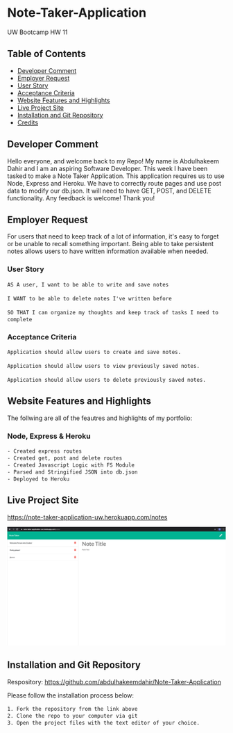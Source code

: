 # Note-Taker-Application

UW Bootcamp HW 11

## Table of Contents

- [Developer Comment](#developer-comment)
- [Employer Request](#employer-request)
- [User Story](#user-story)
- [Acceptance Criteria](#acceptance-criteria)
- [Website Features and Highlights](#website-features-and-highlights)
- [Live Project Site](#live-project-site)
- [Installation and Git Repository](#installation-and-git-repository)
- [Credits](#credits)

## Developer Comment

Hello everyone, and welcome back to my Repo! My name is Abdulhakeem Dahir and I am an aspiring Software Developer. This week I have been tasked to make a Note Taker Application. This application requires us to use Node, Express and Heroku. We have to correctly route pages and use post data to modify our db.json. It will need to have GET, POST, and DELETE functionality. Any feedback is welcome! Thank you!

## Employer Request

For users that need to keep track of a lot of information, it's easy to forget or be unable to recall something important. Being able to take persistent notes allows users to have written information available when needed.

### User Story

```
AS A user, I want to be able to write and save notes

I WANT to be able to delete notes I've written before

SO THAT I can organize my thoughts and keep track of tasks I need to complete
```

### Acceptance Criteria

```
Application should allow users to create and save notes.

Application should allow users to view previously saved notes.

Application should allow users to delete previously saved notes.
```

## Website Features and Highlights

The follwing are all of the feautres and highlights of my portfolio:

### Node, Express & Heroku

```
- Created express routes
- Created get, post and delete routes
- Created Javascript Logic with FS Module
- Parsed and Stringified JSON into db.json
- Deployed to Heroku

```

## Live Project Site

https://note-taker-application-uw.herokuapp.com/notes

![portfolio](public/assets/img/hw11.png)

## Installation and Git Repository

Respository: https://github.com/abdulhakeemdahir/Note-Taker-Application

Please follow the installation process below:

```
1. Fork the repository from the link above
2. Clone the repo to your computer via git
3. Open the project files with the text editor of your choice.
```
